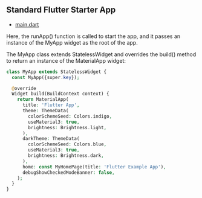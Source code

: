 ## Standard Flutter Starter App

- [main.dart](https://github.com/jonfernq/Flutter-Flashcards/blob/main/FlutterLearning/Starter/main.dart)


Here, the runApp() function is called to start the app, and it passes an instance of the MyApp widget as the root of the app.

The MyApp class extends StatelessWidget and overrides the build() method to return an instance of the MaterialApp widget:

```php
class MyApp extends StatelessWidget {
  const MyApp({super.key});

  @override
  Widget build(BuildContext context) {
    return MaterialApp(
      title: 'Flutter App',
      theme: ThemeData(
        colorSchemeSeed: Colors.indigo,
        useMaterial3: true,
        brightness: Brightness.light,
      ),
      darkTheme: ThemeData(
        colorSchemeSeed: Colors.blue,
        useMaterial3: true,
        brightness: Brightness.dark,
      ),
      home: const MyHomePage(title: 'Flutter Example App'),
      debugShowCheckedModeBanner: false,
    );
  }
}
```


```dart



```



```dart



```




```dart



```


```dart



```



```dart



```

